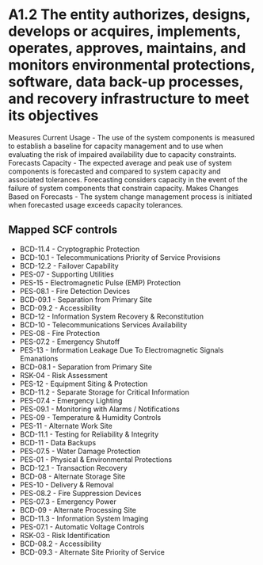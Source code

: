 # A1.2 The entity authorizes, designs, develops or acquires, implements, operates, approves, maintains, and monitors environmental protections, software, data back-up processes, and recovery infrastructure to meet its objectives
Measures Current Usage - The use of the system components is measured to establish a baseline for capacity management and to use when evaluating the risk of impaired availability due to capacity constraints. Forecasts Capacity - The expected average and peak use of system components is forecasted and compared to system capacity and associated tolerances. Forecasting considers capacity in the event of the failure of system components that constrain capacity. Makes Changes Based on Forecasts - The system change management process is initiated when forecasted usage exceeds capacity tolerances.
## Mapped SCF controls
- BCD-11.4 - Cryptographic Protection
- BCD-10.1 - Telecommunications Priority of Service Provisions
- BCD-12.2 - Failover Capability
- PES-07 - Supporting Utilities
- PES-15 - Electromagnetic Pulse (EMP) Protection
- PES-08.1 - Fire Detection Devices
- BCD-09.1 - Separation from Primary Site
- BCD-09.2 - Accessibility
- BCD-12 - Information System Recovery & Reconstitution
- BCD-10 - Telecommunications Services Availability
- PES-08 - Fire Protection
- PES-07.2 - Emergency Shutoff
- PES-13 - Information Leakage Due To Electromagnetic Signals Emanations
- BCD-08.1 - Separation from Primary Site
- RSK-04 - Risk Assessment
- PES-12 - Equipment Siting & Protection
- BCD-11.2 - Separate Storage for Critical Information
- PES-07.4 - Emergency Lighting
- PES-09.1 - Monitoring with Alarms / Notifications
- PES-09 - Temperature & Humidity Controls
- PES-11 - Alternate Work Site
- BCD-11.1 - Testing for Reliability & Integrity
- BCD-11 - Data Backups
- PES-07.5 - Water Damage Protection
- PES-01 - Physical & Environmental Protections
- BCD-12.1 - Transaction Recovery
- BCD-08 - Alternate Storage Site
- PES-10 - Delivery & Removal
- PES-08.2 - Fire Suppression Devices
- PES-07.3 - Emergency Power
- BCD-09 - Alternate Processing Site
- BCD-11.3 - Information System Imaging
- PES-07.1 - Automatic Voltage Controls
- RSK-03 - Risk Identification
- BCD-08.2 - Accessibility
- BCD-09.3 - Alternate Site Priority of Service